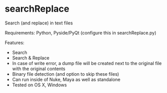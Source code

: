 searchReplace
=============

Search (and replace) in text files

Requirements: Python, Pyside/PyQt (configure this in searchReplace.py)

Features:
* Search
* Search & Replace
* In case of write error, a dump file will be created next to the original file with the original contents
* Binary file detection (and option to skip these files)
* Can run inside of Nuke, Maya as well as standalone
* Tested on OS X, Windows
